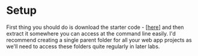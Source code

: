 
# Setup

First thing you should do is download the starter code - [[here](../zips/donationweb-1.0.starter.zip)] and then extract it somewhere you can access at the command line easily. I'd recommend creating a single parent folder for all your web app projects as we'll need to access these folders quite regularly in later labs. 